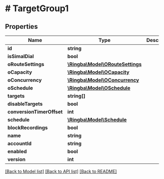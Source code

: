 # # TargetGroup1

## Properties

Name | Type | Description | Notes
------------ | ------------- | ------------- | -------------
**id** | **string** |  |
**isSimalDial** | **bool** |  |
**oRouteSettings** | [**\Ringba\Model\ORouteSettings**](ORouteSettings.md) |  |
**oCapacity** | [**\Ringba\Model\OCapacity**](OCapacity.md) |  |
**oConcurrency** | [**\Ringba\Model\OConcurrency**](OConcurrency.md) |  |
**oSchedule** | [**\Ringba\Model\OSchedule**](OSchedule.md) |  |
**targets** | **string[]** |  |
**disableTargets** | **bool** |  |
**conversionTimerOffset** | **int** |  |
**schedule** | [**\Ringba\Model\Schedule**](Schedule.md) |  |
**blockRecordings** | **bool** |  |
**name** | **string** |  |
**accountId** | **string** |  |
**enabled** | **bool** |  |
**version** | **int** |  |

[[Back to Model list]](../../README.md#models) [[Back to API list]](../../README.md#endpoints) [[Back to README]](../../README.md)
